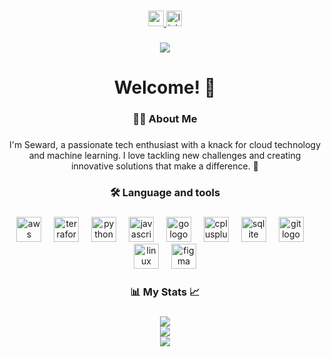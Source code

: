 

###

<div align="center">
  <a href="mailto:sewardrichardmupereri@gmail.com">
    <img src="https://img.shields.io/static/v1?message=Gmail&logo=gmail&label=&color=D14836&logoColor=white&labelColor=&style=for-the-badge" height="25" alt="gmail logo"  />
  </a>
  <a href="https://www.linkedin.com/in/seward-mupereri/">
    <img src="https://img.shields.io/static/v1?message=LinkedIn&logo=linkedin&label=&color=0077B5&logoColor=white&labelColor=&style=for-the-badge" height="25" alt="linkedin logo"
  />
  </a>
</
div>


###

<div align="center">
  <img src="https://profile-counter.glitch.me/babariri/count.svg?"  />
</div>

###

<h1 align="center">Welcome! 👋</h1>

###

<h3 align="center">👩‍💻  About Me</h3>

###

<p align="center">I'm Seward, a passionate tech enthusiast with a knack for cloud technology and machine learning. I love tackling new challenges and creating innovative solutions that make a difference. 🌱</p>

###

<h3 align="center">🛠 Language and tools</h3>

###

<div align="center">
  <img src="https://skillicons.dev/icons?i=aws" height="40" alt="aws logo"  />
  <img width="12" />
  <img src="https://skillicons.dev/icons?i=terraform" height="40" alt="terraform logo"  />
  <img width="12" />
  <img src="https://skillicons.dev/icons?i=py" height="40" alt="python logo"  />
  <img width="12" />
  <img src="https://skillicons.dev/icons?i=js" height="40" alt="javascript logo"  />
  <img width="12" />
  <img src="https://skillicons.dev/icons?i=go" height="40" alt="go logo"  />
  <img width="12" />
  <img src="https://skillicons.dev/icons?i=cpp" height="40" alt="cplusplus logo"  />
  <img width="12" />
  <img src="https://skillicons.dev/icons?i=sqlite" height="40" alt="sqlite logo"  />
  <img width="12" />
  <img src="https://skillicons.dev/icons?i=git" height="40" alt="git logo"  />
  <img width="12" />
  <img src="https://skillicons.dev/icons?i=linux" height="40" alt="linux logo"  />
  <img width="12" />
  <img src="https://skillicons.dev/icons?i=figma" height="40" alt="figma logo" />
</div>

###

<div align="center">
  <h3 >📊  My Stats  📈</h3>

###

  
  <img src="https://github-readme-stats.vercel.app/api/top-langs/?username=babariri&theme=dark&hide_border=true&include_all_commits=false&count_private=true&layout=compact" /><br/>
  <img src="https://github-readme-stats.vercel.app/api?username=babariri&theme=dark&hide_border=true&include_all_commits=false&count_private=true" /><br/>
    <img src="https://github-readme-streak-stats.herokuapp.com/?user=babariri&theme=dark&hide_border=true" /><br/>
    
  </div>

###
